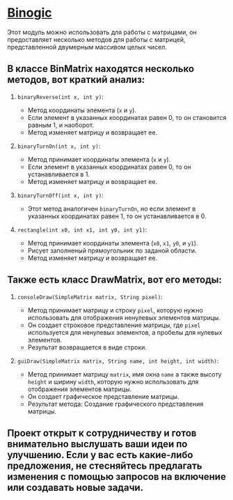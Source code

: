 # [Binogic](https://github.com/Drayff/Binogic)
Этот модуль можно использовать для работы с матрицами, он предоставляет несколько методов для работы с матрицей, представленной двумерным массивом целых чисел. 
## В классе BinMatrix находятся несколько методов, вот краткий анализ:

1. `binaryReverse(int x, int y)`:
   - Метод координаты элемента (`x` и `y`).
   - Если элемент в указанных координатах равен 0, то он становится равным 1, и наоборот.
   - Метод изменяет матрицу и возвращает ее.

2. `binaryTurnOn(int x, int y)`:
   - Метод принимает координаты элемента (`x` и `y`).
   - Если элемент в указанных координатах равен 0, то он устанавливается в 1.
   - Метод изменяет матрицу и возвращает ее.

3. `binaryTurnOff(int x, int y)`:
   - Этот метод аналогичен `binaryTurnOn`, но если элемент в указанных координатах равен 1, то он устанавливается в 0.

4. `rectangle(int x0, int x1, int y0, int y1)`:
   - Метод принимает координаты элемента (`x0`, `x1`, `y0`, и `y1`).
   - Рисует заполненый прямоугольник по заданой области.
   - Метод изменяет матрицу и возвращает ее.

## Также есть класс DrawMatrix, вот его методы:

1. `consoleDraw(SimpleMatrix matrix, String pixel)`:
   - Метод принимает матрицу и строку `pixel`, которую нужно использовать для отображения ненулевых элементов матрицы.
   - Он создает строковое представление матрицы, где `pixel` используется для ненулевых элементов, а пробелы для нулевых элементов.
   - Результат возвращается в виде строки.

2. `guiDraw(SimpleMatrix matrix, String name, int height, int width)`:
   - Метод принимает матрицу `matrix`, имя окна `name` а также высоту `height` и ширину `width`, которую нужно использовать для отображения элементов матрицы.
   - Он создает графическое представление матрицы.
   - Результат метода: Создание графического представления матрицы.

## Проект открыт к сотрудничеству и готов внимательно выслушать ваши идеи по улучшению. Если у вас есть какие-либо предложения, не стесняйтесь предлагать изменения с помощью запросов на включение или создавать новые задачи.
